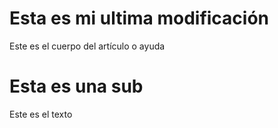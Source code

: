 # Esta es mi ultima modificación

Este es el cuerpo del artículo o ayuda

# Esta es una sub

Este es el texto
